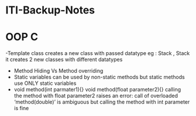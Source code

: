 # ITI-Backup-Notes

# OOP C 

-Template class creates a new class with passed datatype
eg : Stack<int> , Stack<float> it creates 2 new classes with different datatypes
  
  
 - Method Hiding Vs Method overriding 
 - Static variables can be used by non-static methods but static methods use ONLY static variables 
 - void method(int parmater1){}
   void method(float parameter2){}
   calling the method with float parameter2 raises an error: call of overloaded ‘method(double)’ is ambiguous
   but calling the method with int parameter is fine
